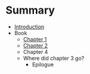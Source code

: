 # Summary

* [Introduction](README.md)
* Book
   * [Chapter 1](content/chapter_1.md)
   * [Chapter 2](content/chapter_2.asc)
   * Chapter 4
   * Where did chapter 3 go?
       * Epilogue

